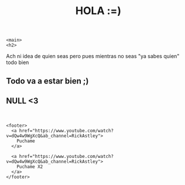 

<html>
  <head>
    <title>Infosec Challenges</title>
    <meta name="" content="Free Code Camp - Infosec Challenges">
    <link rel="shortcut icon" href="https://cdn.hyperdev.com/us-east-1%3A52a203ff-088b-420f-81be-45bf559d01b1%2Ffavicon.ico" type="image/x-icon"/>
    <meta charset="utf-8">
    <meta http-equiv="X-UA-Compatible" content="IE=edge">
    <meta name="viewport" content="width=device-width, initial-scale=1">
    <link rel="stylesheet" href="style.css">
  </head>

  <body>
    <header>
      <h1>
        HOLA :=)
      </h1>
    </header>

    <main>
    <h2> 
   Ach ni idea de quien seas pero pues mientras no seas "ya sabes quien" todo bien
    </h2>
    <h2> 
   Todo va a estar bien ;)
    </h2>
    <h2> 
   NULL <3
    </h2>
    <img  src="">
    <img src="">
    </main>

    <footer>
      <a href="https://www.youtube.com/watch?v=dQw4w9WgXcQ&ab_channel=RickAstley">
        Puchame
      </a>

      <a href="https://www.youtube.com/watch?v=dQw4w9WgXcQ&ab_channel=RickAstley">
        Puchame X2
      </a>
    </footer>

  </body>
</html>

